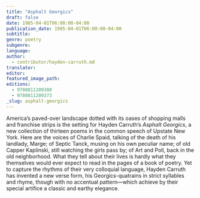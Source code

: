 ```yaml
---
title: "Asphalt Georgics"
draft: false
date: 1985-04-01T06:00:00-04:00
publication_date: 1985-04-01T06:00:00-04:00
subtitle:
genre: poetry
subgenre:
language:
author:
  - contributor/hayden-carruth.md
translator:
editor:
featured_image_path:
editions:
  - 9780811209380
  - 9780811209373
_slug: asphalt-georgics
---
```


America’s paved-over landscape dotted with its oases of shopping malls and franchise strips is the setting for Hayden Carruth’s _Asphalt Georgics_, a new collection of thirteen poems in the common speech of Upstate New York. Here are the voices of Charlie Spaid, talking of the death of his landlady, Marge; of Septic Tanck, musing on his own peculiar name; of old Capper Kaplinski, still watching the girls pass by; of Art and Poll, back in the old neighborhood. What they tell about their lives is hardly what they themselves would ever expect to read in the pages of a book of poetry. Yet to capture the rhythms of their very colloquial language, Hayden Carruth has invented a new verse form, his Georgics-quatrains in strict syllables and rhyme, though with no accentual pattern––which achieve by their special artifice a classic and earthy elegance.

